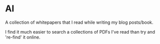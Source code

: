 # AI

A collection of whitepapers that I read while writing my blog posts/book. 

I find it much easier to search a collections of PDFs I've read than try and 're-find' it online.